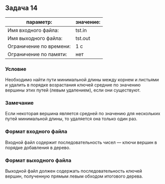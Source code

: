 ## Задача 14
параметр: | значение:
------------ | -------------
Имя входного файла: |  tst.in
Имя выходного файла: | tst.out
Ограничение по времени: |  1 с
Ограничение по памяти: | нет
### Условие
Необходимо найти пути минимальной длины между корнем и листьями и удалить в порядке возрастания ключей средние по значению вершины этих путей (левым удалением), если они существуют.
### Замечание
Если некоторая вершина является средней по значению для нескольких путей минимальной длины, то удаляется она только один раз.
### Формат входного файла
Входной файл содержит последовательность чисел — ключи вершин в порядке добавления в дерево.
### Формат выходного файла
Выходной файл должен содержать последовательность ключей вершин, полученную прямым левым обходом итогового дерева.
